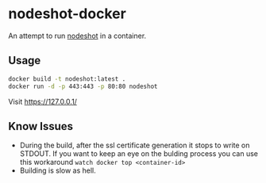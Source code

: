 nodeshot-docker
================

An attempt to run [nodeshot](https://github.com/ninuxorg/nodeshot) in a container.

Usage
-----

```sh
docker build -t nodeshot:latest .
docker run -d -p 443:443 -p 80:80 nodeshot
```
Visit https://127.0.0.1/

Know Issues
-----------

 * During the build, after the ssl certificate generation it stops to write on STDOUT. If you want to keep an eye on the bulding process you can use this workaround `watch docker top <container-id>`
 * Building is slow as hell.
